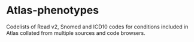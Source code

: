 # Atlas-phenotypes
Codelists of Read v2, Snomed and ICD10 codes for conditions included in Atlas collated from multiple sources and code browsers.
